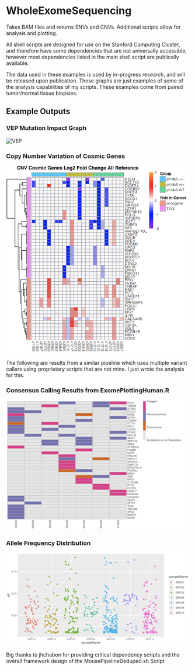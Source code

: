 # WholeExomeSequencing
Takes BAM files and returns SNVs and CNVs. Additional scripts allow for analysis and plotting. 

All shell scripts are designed for use on the Stanford Computing Cluster, and therefore have some dependencies that are not universally accessible, however most dependencies listed in the main shell script are publically available. 

The data used in these examples is used by in-progress research, and will be released upon publication. These graphs are just examples of some of the analysis capabilities of my scripts. These examples come from paired tumor/normal tissue biopsies. 

## Example Outputs

### VEP Mutation Impact Graph

![VEP](ExamplePlots/VEP_screenshot.png)

### Copy Number Variation of Cosmic Genes 

![CNV](ExamplePlots/cnv_screenshot.png)

The following are results from a similar pipeline which uses multiple variant callers using proprietary scripts that are not mine. I just wrote the analysis for this.

### Consensus Calling Results from ExomePlottingHuman.R

![Consensus](ExamplePlots/human_screenshot.png)

### Allele Frequency Distribution

![AF_freq](ExamplePlots/af_freq_screenshot.png)

Big thanks to jhchabon for providing critical dependency scripts and the overall framework design of the MousePipelineDeduped.sh Script
